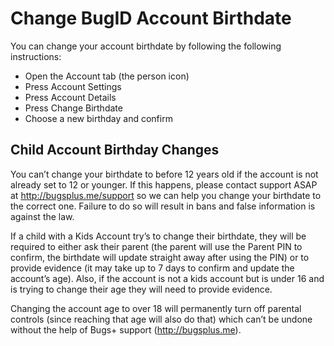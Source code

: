 # Change BugID Account Birthdate

You can change your account birthdate by following the following instructions:

* Open the Account tab (the person icon)
* Press Account Settings
* Press Account Details
* Press Change Birthdate
* Choose a new birthday and confirm

## Child Account Birthday Changes

You can’t change your birthdate to before 12 years old if the account is not already set to 12 or younger. If this happens, please contact support ASAP at http://bugsplus.me/support so we can help you change your birthdate to the correct one. Failure to do so will result in bans and false information is against the law.

If a child with a Kids Account try’s to change their birthdate, they will be required to either ask their parent (the parent will use the Parent PIN to confirm, the birthdate will update straight away after using the PIN) or to provide evidence (it may take up to 7 days to confirm and update the account’s age). Also, if the account is not a kids account but is under 16 and is trying to change their age they will need to provide evidence.

Changing the account age to over 18 will permanently  turn off parental controls (since reaching that age will also do that) which can’t be undone without the help of Bugs+ support (http://bugsplus.me).
